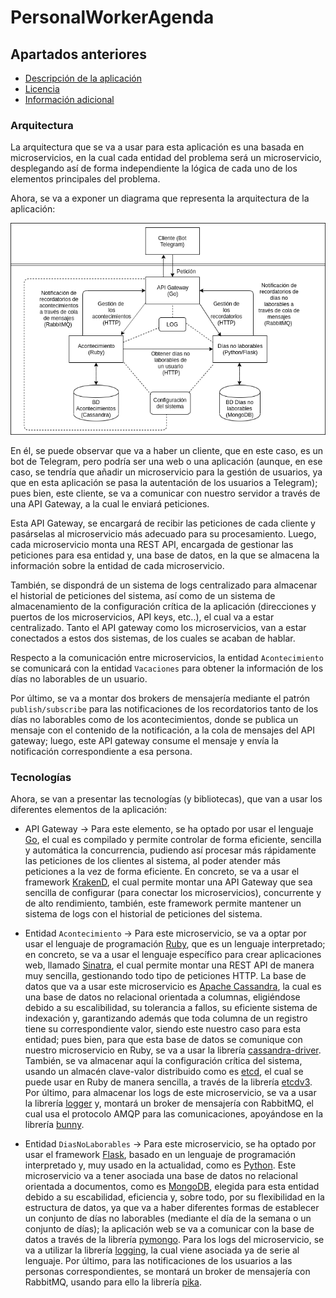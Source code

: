 # PersonalWorkerAgenda

## Apartados anteriores

- [Descripción de la aplicación](descripcion_aplicacion.md)
- [Licencia](licencia.md)
- [Información adicional](informacion_adicional.md)

### Arquitectura

La arquitectura que se va a usar para esta aplicación es una basada en microservicios, en la cual cada entidad del 
problema será un microservicio, desplegando así de forma independiente la lógica de cada uno de los elementos 
principales del problema. 

Ahora, se va a exponer un diagrama que representa la arquitectura de la aplicación:

![Diagrama Arquitectura](images/arquitectura_cc.png)

En él, se puede observar que va a haber un cliente, que en este caso, es un bot de Telegram, pero podría ser una web o 
una aplicación (aunque, en ese caso, se tendría que añadir un microservicio para la gestión de usuarios, ya que en esta
aplicación se pasa la autentación de los usuarios a Telegram); pues bien, este cliente, se va a comunicar con nuestro 
servidor a través de una API Gateway, a la cual le enviará peticiones. 

Esta API Gateway, se encargará de recibir las peticiones de cada cliente y pasárselas al microservicio más adecuado para
su procesamiento. Luego, cada microservicio monta una REST API, encargada de gestionar las peticiones para esa entidad 
y, una base de datos, en la que se almacena la información sobre la entidad de cada microservicio.

También, se dispondrá de un sistema de logs centralizado para almacenar el historial de peticiones del sistema, así 
como de un sistema de almacenamiento de la configuración crítica de la aplicación (direcciones y puertos de los 
microservicios, API keys, etc..), el cual va a estar centralizado. Tanto el API gateway como los microservicios, van a 
estar conectados a estos dos sistemas, de los cuales se acaban de hablar.

Respecto a la comunicación entre microservicios, la entidad `Acontecimiento` se comunicará con la entidad `Vacaciones`
para obtener la información de los días no laborables de un usuario.

Por último, se va a montar dos brokers de mensajería mediante el patrón `publish/subscribe` para las notificaciones de 
los recordatorios tanto de los días no laborables como de los acontecimientos, donde se publica un mensaje con el 
contenido de la notificación, a la cola de mensajes del API gateway; luego, este API gateway consume el mensaje y envía 
la notificación correspondiente a esa persona. 

### Tecnologías

Ahora, se van a presentar las tecnologías (y bibliotecas), que van a usar los diferentes elementos de la aplicación:

- API Gateway -> Para este elemento, se ha optado por usar el lenguaje [Go](https://golang.org/), el cual es compilado y 
permite controlar de forma eficiente, sencilla y automática la concurrencia, pudiendo así procesar más rápidamente las 
peticiones de los clientes al sistema, al poder atender más peticiones a la vez de forma eficiente. En concreto, se va a 
usar el framework [KrakenD](https://github.com/devopsfaith/krakend), el cual permite montar una API Gateway que sea 
sencilla de configurar (para conectar los microservicios), concurrente y de alto rendimiento, también, este framework 
permite mantener un sistema de logs con el historial de peticiones del sistema.

- Entidad `Acontecimiento` -> Para este microservicio, se va a optar por usar el lenguaje de programación 
[Ruby](https://www.ruby-lang.org/en/), que es un lenguaje interpretado; en concreto, se va a usar el lenguaje específico 
para crear aplicaciones web, llamado [Sinatra](https://github.com/sinatra/sinatra), el cual permite montar una REST API 
de manera muy sencilla, gestionando todo tipo de peticiones HTTP. La base de datos que va a usar este microservicio es 
[Apache Cassandra](http://cassandra.apache.org/), la cual es una base de datos no relacional orientada a columnas, 
eligiéndose debido a su escalibilidad, su tolerancia a fallos, su eficiente sistema de indexación y, garantizando además
que toda columna de un registro tiene su correspondiente valor, siendo este nuestro caso para esta entidad; pues bien,
para que esta base de datos se comunique con nuestro microservicio en Ruby, se va a usar la librería 
[cassandra-driver](https://github.com/datastax/ruby-driver). También, se va almacenar aquí la configuración crítica del 
sistema, usando un almacén clave-valor distribuido como es [etcd](https://github.com/etcd-io/etcd), el cual se puede 
usar en Ruby de manera sencilla, a través de la librería [etcdv3](https://github.com/davissp14/etcdv3-ruby). Por último,
para almacenar los logs de este microservicio, se va a usar la librería [logger](https://github.com/ruby/logger) y, 
montará un broker de mensajería con RabbitMQ, el cual usa el protocolo AMQP para las comunicaciones, apoyándose en la 
librería [bunny](https://github.com/ruby-amqp/bunny).

- Entidad `DiasNoLaborables` -> Para este microservicio, se ha optado por usar el framework 
[Flask](http://flask.palletsprojects.com/en/1.1.x/), basado en un lenguaje de programación interpretado y, muy usado en 
la actualidad, como es [Python](https://www.python.org/). Este microservicio va a tener asociada una base de datos no 
relacional orientada a documentos, como es [MongoDB](https://www.mongodb.com/), elegida para esta entidad debido a su 
escabilidad, eficiencia y, sobre todo, por su flexibilidad en la estructura de datos, ya que va a haber diferentes 
formas de establecer un conjunto de días no laborables (mediante el día de la semana o un conjunto de días); la 
aplicación web se va a comunicar con la base de datos a través de la librería 
[pymongo](https://api.mongodb.com/python/current/). Para los logs del microservicio, se va a utilizar la librería 
[logging](https://docs.python.org/2/library/logging.html), la cual viene asociada ya de serie al lenguaje. Por último, 
para las notificaciones de los usuarios a las personas correspondientes, se montará un broker de mensajería con RabbitMQ, 
usando para ello la librería [pika](https://pika.readthedocs.io/en/stable/).

